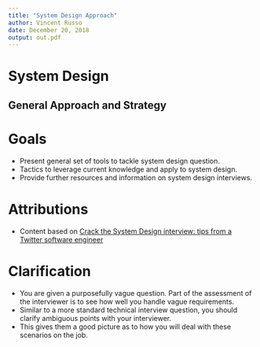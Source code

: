 ```yaml
---
title: "System Design Approach"
author: Vincent Russo
date: December 20, 2018
output: out.pdf
---
```


# System Design

## General Approach and Strategy

# Goals

- Present general set of tools to tackle system design question.
- Tactics to leverage current knowledge and apply to system design.
- Provide further resources and information on system design interviews.

# Attributions

- Content based on [Crack the System Design interview: tips from a Twitter software engineer](https://medium.freecodecamp.org/how-to-system-design-dda63ed27e26)

# Clarification

- You are given a purposefully vague question. Part of the assessment of the interviewer is to see how well you handle vague requirements.
- Similar to a more standard technical interview question, you should clarify ambiguous points with your interviewer. 
- This gives them a good picture as to how you will deal with these scenarios on the job.

# 



